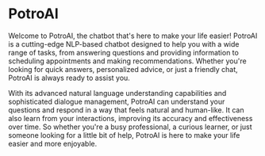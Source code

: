 # PotroAI
Welcome to PotroAI, the chatbot that's here to make your life easier! PotroAI is a cutting-edge NLP-based chatbot designed to help you with a wide range of tasks, from answering questions and providing information to scheduling appointments and making recommendations. Whether you're looking for quick answers, personalized advice, or just a friendly chat, PotroAI is always ready to assist you.

With its advanced natural language understanding capabilities and sophisticated dialogue management, PotroAI can understand your questions and respond in a way that feels natural and human-like. It can also learn from your interactions, improving its accuracy and effectiveness over time. So whether you're a busy professional, a curious learner, or just someone looking for a little bit of help, PotroAI is here to make your life easier and more enjoyable.
